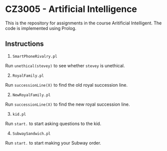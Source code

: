 # CZ3005 - Artificial Intelligence

This is the repository for assignments in the course Aritificial Intelligent. The code is implemented using Prolog.

## Instructions

1. `SmartPhoneRivalry.pl`

Run `unethical(stevey)` to see whether `stevey` is unethical.

2. `RoyalFamily.pl`

Run `successionLine(X)` to find the old royal succession line.

2. `NewRoyalFamily.pl`

Run `successionLine(X)` to find the new royal succession line.

3. `kid.pl`

Run `start.` to start asking questions to the kid.

4. `SubwaySandwich.pl`

Run `start.` to start making your Subway order.
